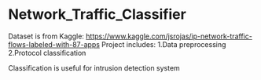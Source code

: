 # Network_Traffic_Classifier


Dataset is from Kaggle: https://www.kaggle.com/jsrojas/ip-network-traffic-flows-labeled-with-87-apps
Project includes:
1.Data preprocessing
2.Protocol classification

Classification is useful for intrusion detection system
